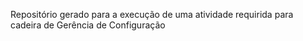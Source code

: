Repositório gerado para a execução de uma atividade requirida para cadeira de Gerência de Configuração
